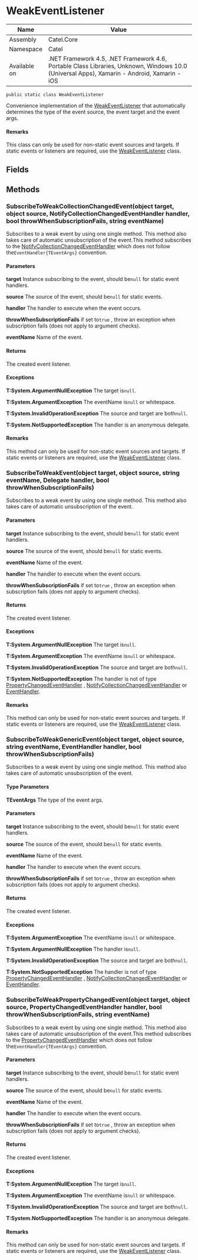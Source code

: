 

# WeakEventListener

Name|Value
---|---
Assembly|Catel.Core
Namespace|Catel
Available on|.NET Framework 4.5, .NET Framework 4.6, Portable Class Libraries, Unknown, Windows 10.0 (Universal Apps), Xamarin - Android, Xamarin - iOS

```
public static class WeakEventListener
```

Convenience implementation of the [WeakEventListener](#) that automatically determines the type of the event source, the event target and the event args.

#### Remarks

This class can only be used for non-static event sources and targets. If static events or listeners are required, use the [WeakEventListener](#) class.



## Fields

## Methods

### SubscribeToWeakCollectionChangedEvent(object target, object source, NotifyCollectionChangedEventHandler handler, bool throwWhenSubscriptionFails, string eventName)

Subscribes to a weak event by using one single method. This method also takes care of automatic unsubscription of the event.This method subscribes to the [NotifyCollectionChangedEventHandler](#) which does not follow the`EventHandler{TEventArgs}` convention.

#### Parameters

**target**
Instance subscribing to the event, should be`null` for static event handlers.

**source**
The source of the event, should be`null` for static events.

**handler**
The handler to execute when the event occurs.

**throwWhenSubscriptionFails**
if set to`true` , throw an exception when subscription fails (does not apply to argument checks).

**eventName**
Name of the event.

#### Returns

The created event listener.

#### Exceptions

**T:System.ArgumentNullException**
The target is`null`.

**T:System.ArgumentException**
The eventName is`null` or whitespace.

**T:System.InvalidOperationException**
The source and target are both`null`.

**T:System.NotSupportedException**
The handler is an anonymous delegate.

#### Remarks

This method can only be used for non-static event sources and targets. If static events or listeners are required, use the [WeakEventListener](#) class.



### SubscribeToWeakEvent(object target, object source, string eventName, Delegate handler, bool throwWhenSubscriptionFails)

Subscribes to a weak event by using one single method. This method also takes care of automatic unsubscription of the event.

#### Parameters

**target**
Instance subscribing to the event, should be`null` for static event handlers.

**source**
The source of the event, should be`null` for static events.

**eventName**
Name of the event.

**handler**
The handler to execute when the event occurs.

**throwWhenSubscriptionFails**
if set to`true` , throw an exception when subscription fails (does not apply to argument checks).

#### Returns

The created event listener.

#### Exceptions

**T:System.ArgumentNullException**
The target is`null`.

**T:System.ArgumentException**
The eventName is`null` or whitespace.

**T:System.InvalidOperationException**
The source and target are both`null`.

**T:System.NotSupportedException**
The handler is not of type [PropertyChangedEventHandler](#) , [NotifyCollectionChangedEventHandler](#) or [EventHandler](#).

#### Remarks

This method can only be used for non-static event sources and targets. If static events or listeners are required, use the [WeakEventListener](#) class.



### SubscribeToWeakGenericEvent<TEventArgs>(object target, object source, string eventName, EventHandler<TEventArgs> handler, bool throwWhenSubscriptionFails)

Subscribes to a weak event by using one single method. This method also takes care of automatic unsubscription of the event.

#### Type Parameters

**TEventArgs**
The type of the event args.

#### Parameters

**target**
Instance subscribing to the event, should be`null` for static event handlers.

**source**
The source of the event, should be`null` for static events.

**eventName**
Name of the event.

**handler**
The handler to execute when the event occurs.

**throwWhenSubscriptionFails**
if set to`true` , throw an exception when subscription fails (does not apply to argument checks).

#### Returns

The created event listener.

#### Exceptions

**T:System.ArgumentException**
The eventName is`null` or whitespace.

**T:System.ArgumentNullException**
The handler is`null`.

**T:System.InvalidOperationException**
The source and target are both`null`.

**T:System.NotSupportedException**
The handler is not of type [PropertyChangedEventHandler](#) , [NotifyCollectionChangedEventHandler](#) or [EventHandler](#).



### SubscribeToWeakPropertyChangedEvent(object target, object source, PropertyChangedEventHandler handler, bool throwWhenSubscriptionFails, string eventName)

Subscribes to a weak event by using one single method. This method also takes care of automatic unsubscription of the event.This method subscribes to the [PropertyChangedEventHandler](#) which does not follow the`EventHandler{TEventArgs}` convention.

#### Parameters

**target**
Instance subscribing to the event, should be`null` for static event handlers.

**source**
The source of the event, should be`null` for static events.

**eventName**
Name of the event.

**handler**
The handler to execute when the event occurs.

**throwWhenSubscriptionFails**
if set to`true` , throw an exception when subscription fails (does not apply to argument checks).

#### Returns

The created event listener.

#### Exceptions

**T:System.ArgumentNullException**
The target is`null`.

**T:System.ArgumentException**
The eventName is`null` or whitespace.

**T:System.InvalidOperationException**
The source and target are both`null`.

**T:System.NotSupportedException**
The handler is an anonymous delegate.

#### Remarks

This method can only be used for non-static event sources and targets. If static events or listeners are required, use the [WeakEventListener](#) class.



